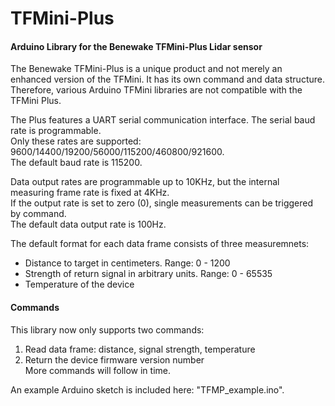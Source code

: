 # TFMini-Plus
#### Arduino Library for the Benewake TFMini-Plus Lidar sensor

The Benewake TFMini-Plus is a unique product and not merely an enhanced version of the TFMini. It has its own command and data structure. Therefore, various Arduino TFMini libraries are not compatible with the TFMini Plus.

The Plus features a UART serial communication interface. The serial baud rate is programmable.
<br />Only these rates are supported: 9600/14400/19200/56000/115200/460800/921600.
<br />The default baud rate is 115200.

Data output rates are programmable up to 10KHz, but the internal measuring frame rate is fixed at 4KHz.
<br />If the output rate is set to zero (0), single measurements can be triggered by command.
<br />The default data output rate is 100Hz.

The default format for each data frame consists of three measuremnets:
* Distance to target in centimeters. Range: 0 - 1200
* Strength of return signal in arbitrary units. Range: 0 - 65535
* Temperature of the device

#### Commands
This library now only supports two commands:
1. Read data frame: distance, signal strength, temperature
2. Return the device firmware version number
<br />More commands will follow in time.

An example Arduino sketch is included here: "TFMP_example.ino".
